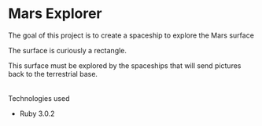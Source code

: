 # Mars Explorer

The goal of this project is to create a spaceship to explore the Mars surface

The surface is curiously a rectangle.

This surface must be explored by the spaceships that will send pictures back to the terrestrial base.

###### 
Technologies used 

- Ruby 3.0.2